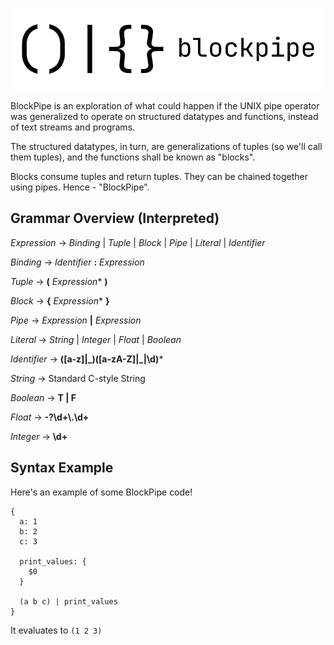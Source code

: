 ![Logo](./branding/logo-long.png)

BlockPipe is an exploration of what could happen if the UNIX pipe operator was
generalized to operate on structured datatypes and functions, instead of text
streams and programs.

The structured datatypes, in turn, are generalizations of tuples (so we'll call
them tuples), and the functions shall be known as "blocks".

Blocks consume tuples and return tuples. They can be chained together using pipes. Hence - "BlockPipe".

## Grammar Overview (Interpreted)
*Expression* $\rightarrow$ *Binding* | *Tuple* | *Block* | *Pipe* | *Literal* | *Identifier* 

*Binding* $\rightarrow$ *Identifier* **:** *Expression*

*Tuple* $\rightarrow$ **(** *Expression*\* **)**

*Block* $\rightarrow$ **{** *Expression*\* **}**

*Pipe* $\rightarrow$ *Expression* **|** *Expression*

*Literal* $\rightarrow$ *String* | *Integer* | *Float* | *Boolean*

*Identifier* $\rightarrow$ **(\[a-z]|\_)(\[a-zA-Z]|\_|\d)***

*String* $\rightarrow$ Standard C-style String

*Boolean* $\rightarrow$ **T | F**

*Float* $\rightarrow$ **\-?\d\+\\.\d\+**

*Integer* $\rightarrow$ **\d\+**

## Syntax Example
Here's an example of some BlockPipe code! 
```
{ 
  a: 1
  b: 2
  c: 3

  print_values: {
    $0
  }

  (a b c) | print_values
}
```
It evaluates to `(1 2 3)`